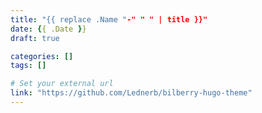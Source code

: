 ```yaml
---
title: "{{ replace .Name "-" " " | title }}"
date: {{ .Date }}
draft: true

categories: []
tags: []

# Set your external url
link: "https://github.com/Lednerb/bilberry-hugo-theme"
---
```


